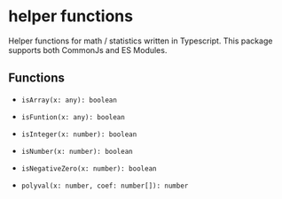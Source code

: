 # helper functions

Helper functions for math / statistics
 written in Typescript.
This package supports both CommonJs and ES Modules.


## Functions

- `isArray(x: any): boolean`
- `isFuntion(x: any): boolean`
- `isInteger(x: number): boolean` 
- `isNumber(x: number): boolean`
- `isNegativeZero(x: number): boolean`

- `polyval(x: number, coef: number[]): number`

